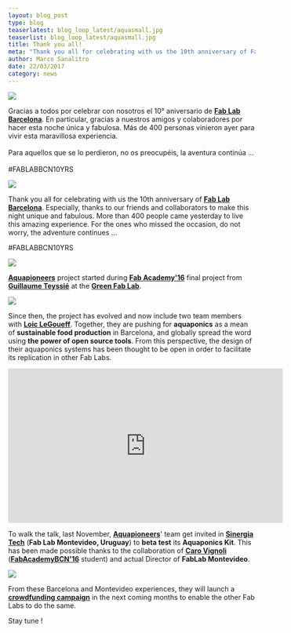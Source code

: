 ```yaml
---
layout: blog_post
type: blog
teaserlatest: blog_loop_latest/aquasmall.jpg
teaserlist: blog_loop_latest/aquasmall.jpg
title: Thank you all!
meta: "Thank you all for celebrating with us the 10th anniversary of Fab Lab Barcelona."
author: Marco Sanalitro
date: 22/03/2017 
category: news
---
```


<img src= "http://www.fablabbcn.org/img/blog/blog_loop_latest/101.jpg" align="middle"> 
<br>

Gracias a todos por celebrar con nosotros el 10° aniversario de <strong><a href="https://fablabbcn.org/index.html">Fab Lab Barcelona</a></strong>. En particular, gracias a nuestros amigos y colaboradores por hacer esta noche única y fabulosa. Más de 400 personas vinieron ayer para vivir esta maravillosa experiencia.<br><br>
Para aquellos que se lo perdieron, no os preocupéis, la aventura continúa ...<br>
<br>
#FABLABBCN10YRS

<img src= "http://www.fablabbcn.org/img/blog/blog_loop_latest/103.jpg" align="middle"> 
<br>

Thank you all for celebrating with us the 10th anniversary of <strong><a href="https://fablabbcn.org/index.html">Fab Lab Barcelona</a></strong>. Especially, thanks to our friends and collaborators to make this night unique and fabulous. More than 400 people came yesterday to live this amazing experience.
For the ones who missed the occasion, do not worry, the adventure continues ...

#FABLABBCN10YRS

<img src= "http://www.fablabbcn.org/img/blog/blog_loop_latest/104.jpg" align="middle"> 
<br>

<strong><a href="http://aquapioneers.io/">Aquapioneers</a></strong> project started during <strong><a href="http://fabacademy.org/">Fab Academy'16</a></strong> final project from <strong><a href="https://www.facebook.com/guillaume.tess">Guillaume Teyssié</a></strong> at the <strong><a href="http://greenfablab.org/">Green Fab Lab</a></strong>. <br>

<img src= "http://www.fablabbcn.org/img/blog/blog_loop_latest/aqua2.jpg" align="middle"> 
<br>

Since then, the project has evolved and now include two team members with <strong><a href="https://es.linkedin.com/in/loic-le-goueff-4b3b36b4">Loic LeGoueff</a></strong>. Together, they are pushing for <strong>aquaponics</strong> as a mean of <strong>sustainable food production</strong> in Barcelona, and globally spread the word using <strong>the power of open source tools</strong>. From this perspective, the design of their aquaponics systems has been thought to be open in order to  facilitate its replication in other Fab Labs.<br>

<iframe width="560" height="315" src="https://www.youtube.com/embed/NIotF-8vEBo" frameborder="0" allowfullscreen></iframe>
<br>

To walk the talk, last November, <strong><a href="http://aquapioneers.io/">Aquapioneers</a></strong>' team get invited in <strong><a href="http://www.sinergiatech.com/">Sinergia Tech</a></strong> (<strong>Fab Lab Montevideo, Uruguay</strong>) to <strong>beta test</strong> its <strong>Aquaponics Kit</strong>. This has been made possible thanks to the collaboration of <strong><a href="https://www.facebook.com/susi.garrido.73?fref=ts">Caro Vignoli</a></strong> (<strong><a href="http://fabacademy.org/">FabAcademyBCN'16</a></strong> student) and actual Director of <strong>FabLab Montevideo</strong>. <br>

<img src= "http://www.fablabbcn.org/img/blog/blog_loop_latest/aqua1.jpg" align="middle"> 
<br>

From these Barcelona and Montevideo experiences, they will launch a  <strong><a href="http://aquapioneers.io/">crowdfunding campaign</a></strong> in the next coming months to enable the other Fab Labs to do the same.<br>

Stay tune !<br>


